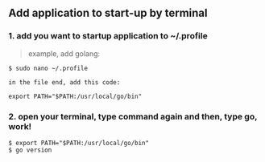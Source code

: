 ## Add application to start-up by terminal

### 1. add you want to startup application to ~/.profile

 
 > example, add golang:


```
$ sudo nano ~/.profile

in the file end, add this code:

export PATH="$PATH:/usr/local/go/bin"
```

### 2. open your terminal, type command again and then, type go, work!

```
$ export PATH="$PATH:/usr/local/go/bin"
$ go version

